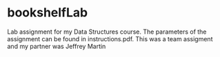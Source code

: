 # bookshelfLab
Lab assignment for my Data Structures course. The parameters of the assignment can be found in instructions.pdf. 
This was a team assigment and my partner was Jeffrey Martin
